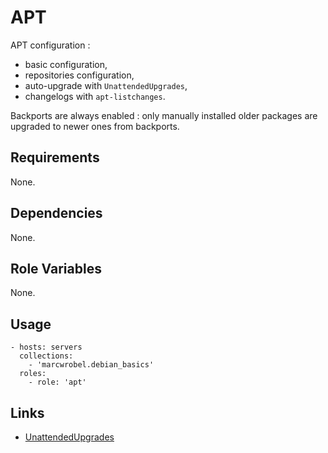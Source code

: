 # APT

APT configuration :
- basic configuration,
- repositories configuration,
- auto-upgrade with `UnattendedUpgrades`,
- changelogs with `apt-listchanges`.

Backports are always enabled : only manually installed older packages are upgraded to newer ones from backports.

## Requirements

None.

## Dependencies

None.

## Role Variables

None.

## Usage

    - hosts: servers
      collections:
        - 'marcwrobel.debian_basics'
      roles:
        - role: 'apt'

## Links

- [UnattendedUpgrades](https://wiki.debian.org/UnattendedUpgrades)
